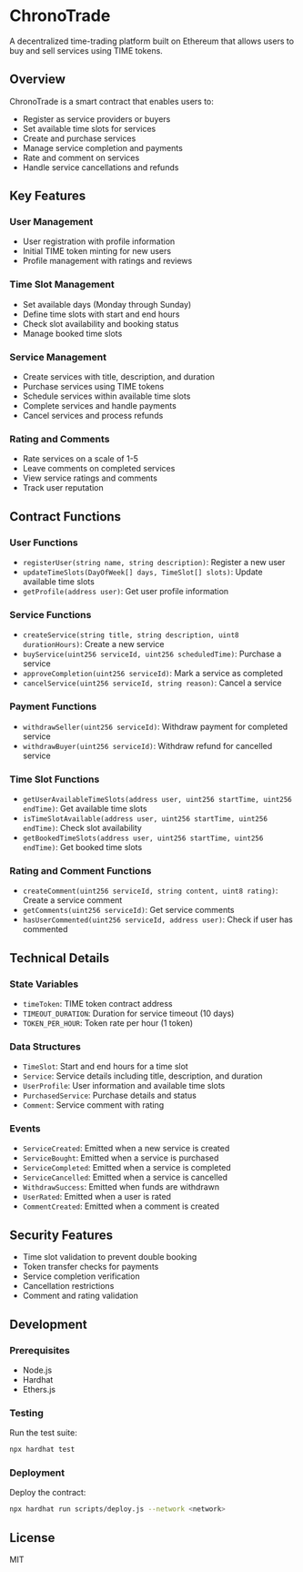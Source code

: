 # ChronoTrade

A decentralized time-trading platform built on Ethereum that allows users to buy and sell services using TIME tokens.

## Overview

ChronoTrade is a smart contract that enables users to:

-   Register as service providers or buyers
-   Set available time slots for services
-   Create and purchase services
-   Manage service completion and payments
-   Rate and comment on services
-   Handle service cancellations and refunds

## Key Features

### User Management

-   User registration with profile information
-   Initial TIME token minting for new users
-   Profile management with ratings and reviews

### Time Slot Management

-   Set available days (Monday through Sunday)
-   Define time slots with start and end hours
-   Check slot availability and booking status
-   Manage booked time slots

### Service Management

-   Create services with title, description, and duration
-   Purchase services using TIME tokens
-   Schedule services within available time slots
-   Complete services and handle payments
-   Cancel services and process refunds

### Rating and Comments

-   Rate services on a scale of 1-5
-   Leave comments on completed services
-   View service ratings and comments
-   Track user reputation

## Contract Functions

### User Functions

-   `registerUser(string name, string description)`: Register a new user
-   `updateTimeSlots(DayOfWeek[] days, TimeSlot[] slots)`: Update available time slots
-   `getProfile(address user)`: Get user profile information

### Service Functions

-   `createService(string title, string description, uint8 durationHours)`: Create a new service
-   `buyService(uint256 serviceId, uint256 scheduledTime)`: Purchase a service
-   `approveCompletion(uint256 serviceId)`: Mark a service as completed
-   `cancelService(uint256 serviceId, string reason)`: Cancel a service

### Payment Functions

-   `withdrawSeller(uint256 serviceId)`: Withdraw payment for completed service
-   `withdrawBuyer(uint256 serviceId)`: Withdraw refund for cancelled service

### Time Slot Functions

-   `getUserAvailableTimeSlots(address user, uint256 startTime, uint256 endTime)`: Get available time slots
-   `isTimeSlotAvailable(address user, uint256 startTime, uint256 endTime)`: Check slot availability
-   `getBookedTimeSlots(address user, uint256 startTime, uint256 endTime)`: Get booked time slots

### Rating and Comment Functions

-   `createComment(uint256 serviceId, string content, uint8 rating)`: Create a service comment
-   `getComments(uint256 serviceId)`: Get service comments
-   `hasUserCommented(uint256 serviceId, address user)`: Check if user has commented

## Technical Details

### State Variables

-   `timeToken`: TIME token contract address
-   `TIMEOUT_DURATION`: Duration for service timeout (10 days)
-   `TOKEN_PER_HOUR`: Token rate per hour (1 token)

### Data Structures

-   `TimeSlot`: Start and end hours for a time slot
-   `Service`: Service details including title, description, and duration
-   `UserProfile`: User information and available time slots
-   `PurchasedService`: Purchase details and status
-   `Comment`: Service comment with rating

### Events

-   `ServiceCreated`: Emitted when a new service is created
-   `ServiceBought`: Emitted when a service is purchased
-   `ServiceCompleted`: Emitted when a service is completed
-   `ServiceCancelled`: Emitted when a service is cancelled
-   `WithdrawSuccess`: Emitted when funds are withdrawn
-   `UserRated`: Emitted when a user is rated
-   `CommentCreated`: Emitted when a comment is created

## Security Features

-   Time slot validation to prevent double booking
-   Token transfer checks for payments
-   Service completion verification
-   Cancellation restrictions
-   Comment and rating validation

## Development

### Prerequisites

-   Node.js
-   Hardhat
-   Ethers.js

### Testing

Run the test suite:

```bash
npx hardhat test
```

### Deployment

Deploy the contract:

```bash
npx hardhat run scripts/deploy.js --network <network>
```

## License

MIT
